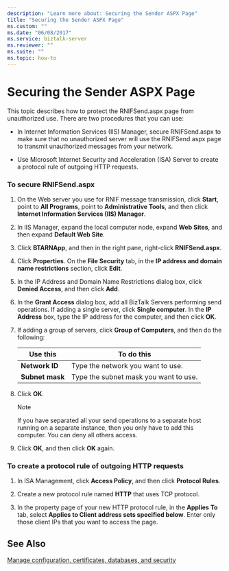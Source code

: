 ```yaml
---
description: "Learn more about: Securing the Sender ASPX Page"
title: "Securing the Sender ASPX Page"
ms.custom: ""
ms.date: "06/08/2017"
ms.service: biztalk-server
ms.reviewer: ""
ms.suite: ""
ms.topic: how-to
---
```

# Securing the Sender ASPX Page
This topic describes how to protect the RNIFSend.aspx page from unauthorized use. There are two procedures that you can use:  
  
-   In Internet Information Services (IIS) Manager, secure RNIFSend.aspx to make sure that no unauthorized server will use the RNIFSend.aspx page to transmit unauthorized messages from your network.  
  
-   Use Microsoft Internet Security and Acceleration (ISA) Server to create a protocol rule of outgoing HTTP requests.  
  
### To secure RNIFSend.aspx  
  
1.  On the Web server you use for RNIF message transmission, click **Start**, point to **All Programs**, point to **Administrative Tools**, and then click **Internet Information Services (IIS) Manager**.  
  
2.  In IIS Manager, expand the local computer node, expand **Web Sites**, and then expand **Default Web Site**.  
  
3.  Click **BTARNApp**, and then in the right pane, right-click **RNIFSend.aspx**.  
  
4.  Click **Properties**. On the **File Security** tab, in the **IP address and domain name restrictions** section, click **Edit**.  
  
5.  In the IP Address and Domain Name Restrictions dialog box, click **Denied Access**, and then click **Add**.  
  
6.  In the **Grant Access** dialog box, add all BizTalk Servers performing send operations. If adding a single server, click **Single computer**. In the **IP Address** box, type the IP address for the computer, and then click **OK**.  
  
7.  If adding a group of servers, click **Group of Computers**, and then do the following:  
  
    |Use this|To do this|  
    |--------------|----------------|  
    |**Network ID**|Type the network you want to use.|  
    |**Subnet mask**|Type the subnet mask you want to use.|  
  
8.  Click **OK**.  
  
    > [!NOTE]
    >  If you have separated all your send operations to a separate host running on a separate instance, then you only have to add this computer. You can deny all others access.  
  
9. Click **OK**, and then click **OK** again.  
  
### To create a protocol rule of outgoing HTTP requests  
  
1.  In ISA Management, click **Access Policy**, and then click **Protocol Rules**.  
  
2.  Create a new protocol rule named **HTTP** that uses TCP protocol.  
  
3.  In the property page of your new HTTP protocol rule, in the **Applies To** tab, select **Applies to Client address sets specified below**. Enter only those client IPs that you want to access the page.  
  
## See Also  
 [Manage configuration, certificates, databases, and security](manage-configuration-certificates-databases-security.md)
